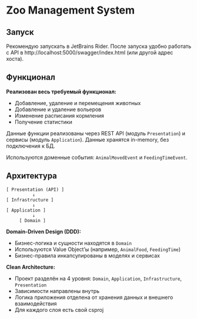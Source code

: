 # Zoo Management System

## Запуск

Рекомендую запускать в JetBrains Rider. После запуска удобно работать с API в http://localhost:5000/swagger/index.html (или другой адрес хоста).

## Функционал

**Реализован весь требуемый функционал:**

- Добавление, удаление и перемещения животных
- Добавление и удаление вольеров
- Изменение расписания кормления
- Получение статистики

Данные функции реализованы через REST API (модуль `Presentation`) и сервисы (модуль `Application`). Данные хранятся in-memory, без подключения к БД.

Используются доменные события: `AnimalMovedEvent` и `FeedingTimeEvent`.

## Архитектура

```text
[ Presentation (API) ]
          ↓
[ Infrastructure ]
          ↓
[ Application ]
          ↓
     [ Domain ]
```

**Domain-Driven Design (DDD):**

- Бизнес-логика и сущности находятся в `Domain`
- Используются Value Object’ы (например, `AnimalFood`, `FeedingTime`)
- Бизнес-правила инкапсулированы в моделях и сервисах

**Clean Architecture:**

- Проект разделён на 4 уровня: `Domain`, `Application`, `Infrastructure`, `Presentation`
- Зависимости направлены внутрь
- Логика приложения отделена от хранения данных и внешнего взаимодействия
- Для каждого слоя есть свой csproj
